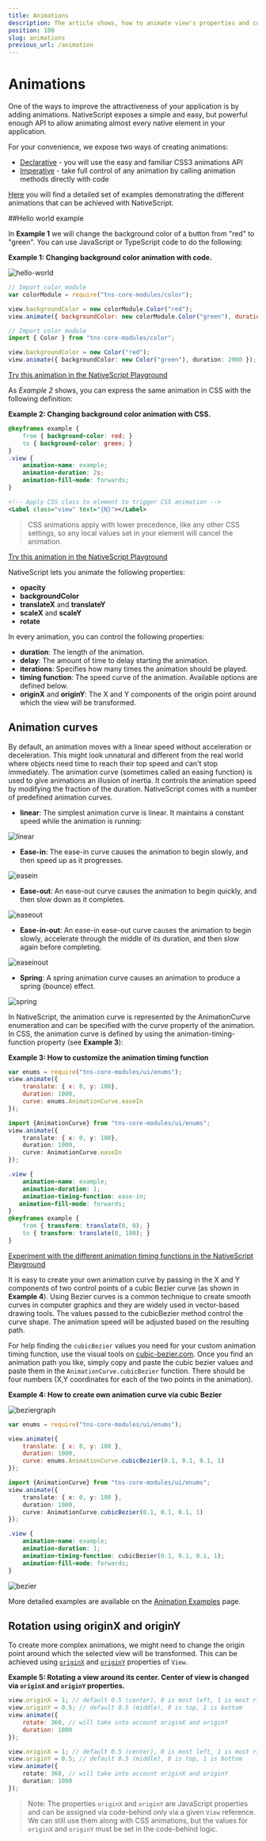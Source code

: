 ```yaml
---
title: Animations
description: The article shows, how to animate view's properties and covers some basic use case scenarios. The examples demonstrate the differences between the CSS animation definition and the one defined by a code. The article shows how to use animation curves and how to rotate View using originX and originY.
position: 100
slug: animations
previous_url: /animation
---
```


# Animations

One of the ways to improve the attractiveness of your application is by adding animations. NativeScript exposes a simple and easy, but powerful enough API to allow animating almost every native element in your application.

For your convenience, we expose two ways of creating animations:

- [Declarative](./animation-css.md) - you will use the easy and familiar CSS3 animations API
- [Imperative](./animation-code.md) - take full control of any animation by calling animation methods directly with code

[Here](./animation-examples.md) you will find a detailed set of examples demonstrating the different animations that can be achieved with NativeScript.

##Hello world example

In __Example 1__ we will change the background color of a button from "red" to "green". You can use JavaScript or TypeScript code to do the following:

__Example 1: Changing background color animation with code.__

![hello-world](./img/modules/animation/hello-world.gif "Hello world")

``` JavaScript
// Import color module
var colorModule = require("tns-core-modules/color");

view.backgroundColor = new colorModule.Color("red");
view.animate({ backgroundColor: new colorModule.Color("green"), duration: 2000 });
```
``` TypeScript
// Import color module
import { Color } from "tns-core-modules/color";

view.backgroundColor = new Color("red");
view.animate({ backgroundColor: new Color("green"), duration: 2000 });
```

[Try this animation in the NativeScript Playground](https://play.nativescript.org/?template=play-tsc&id=h6g8J8)

As _Example 2_ shows, you can express the same animation in CSS with the following definition:

__Example 2: Changing background color animation with CSS.__

``` CSS
@keyframes example {
    from { background-color: red; }
    to { background-color: green; }
}
.view {
    animation-name: example;
    animation-duration: 2s;
    animation-fill-mode: forwards;
}
```
``` XML
<!-- Apply CSS class to element to trigger CSS animation -->
<Label class="view" text="{N}"></Label>
```

> CSS animations apply with lower precedence, like any other CSS settings, so any local values set in your element will cancel the animation.

[Try this animation in the NativeScript Playground](https://play.nativescript.org/?template=play-tsc&id=tQRe9Q)

NativeScript lets you animate the following properties:

- **opacity**
- **backgroundColor**
- **translateX** and **translateY**
- **scaleX** and **scaleY**
- **rotate**

In every animation, you can control the following properties:

- **duration**: The length of the animation.
- **delay**: The amount of time to delay starting the animation.
- **iterations**: Specifies how many times the animation should be played.
- **timing function**: The speed curve of the animation. Available options are defined below.
- **originX** and **originY**: The X and Y components of the origin point around which the view will be transformed.

## Animation curves

By default, an animation moves with a linear speed without acceleration or deceleration. This might look unnatural and different from the real world where objects need time to reach their top speed and can't stop immediately. The animation curve (sometimes called an easing function) is used to give animations an illusion of inertia. It controls the animation speed by modifying the fraction of the duration. NativeScript comes with a number of predefined animation curves.

- **linear**: The simplest animation curve is linear. It maintains a constant speed while the animation is running:

![linear](./img/modules/animation/linear.gif "Linear")

- **Ease-in**: The ease-in curve causes the animation to begin slowly, and then speed up as it progresses.

![easein](./img/modules/animation/easein.gif "EaseIn")

- **Ease-out**: An ease-out curve causes the animation to begin quickly, and then slow down as it completes.

![easeout](./img/modules/animation/easeout.gif "EaseOut")

- **Ease-in-out**: An ease-in ease-out curve causes the animation to begin slowly, accelerate through the middle of its duration, and then slow again before completing.

![easeinout](./img/modules/animation/easeinout.gif "EaseInOut")

- **Spring**: A spring animation curve causes an animation to produce a spring (bounce) effect.

![spring](./img/modules/animation/spring.gif "Spring")

In NativeScript, the animation curve is represented by the AnimationCurve enumeration and can be specified with the curve property of the animation. In CSS, the animation curve is defined by using the animation-timing-function property (see __Example 3__):

__Example 3: How to customize the animation timing function__

``` JavaScript
var enums = require("tns-core-modules/ui/enums");
view.animate({
	translate: { x: 0, y: 100},
	duration: 1000,
	curve: enums.AnimationCurve.easeIn
});
```
``` TypeScript
import {AnimationCurve} from "tns-core-modules/ui/enums";
view.animate({
	translate: { x: 0, y: 100},
	duration: 1000,
	curve: AnimationCurve.easeIn
});
```
``` CSS
.view {
	animation-name: example;
	animation-duration: 1;
	animation-timing-function: ease-in;
   animation-fill-mode: forwards;
}
@keyframes example {
	from { transform: translate(0, 0); }
	to { transform: translate(0, 100); }
}
```

[Experiment with the different animation timing functions in the NativeScript Playground](https://play.nativescript.org/?template=play-tsc&id=zt5sXZ)

It is easy to create your own animation curve by passing in the X and Y components of two control points of a cubic Bezier curve (as shown in __Example 4__). Using Bezier curves is a common technique to create smooth curves in computer graphics and they are widely used in vector-based drawing tools. The values passed to the cubicBezier method control the curve shape. The animation speed will be adjusted based on the resulting path.

For help finding the `cubicBezier` values you need for your custom animation timing function, use the visual tools on [cubic-bezier.com](http://cubic-bezier.com). Once you find an animation path you like, simply copy and paste the cubic bezier values and paste them in the `AnimationCurve.cubicBezier` function. There should be four numbers (X,Y coordinates for each of the two points in the animation).

__Example 4: How to create own animation curve via cubic Bezier__

![beziergraph](./img/modules/animation/bezier-graph.png "BezierGraph")

``` JavaScript
var enums = require("tns-core-modules/ui/enums");

view.animate({
    translate: { x: 0, y: 100 },
    duration: 1000,
    curve: enums.AnimationCurve.cubicBezier(0.1, 0.1, 0.1, 1)
});
```
``` TypeScript
import {AnimationCurve} from "tns-core-modules/ui/enums";
view.animate({
    translate: { x: 0, y: 100 },
    duration: 1000,
    curve: AnimationCurve.cubicBezier(0.1, 0.1, 0.1, 1)
});
```
``` CSS
.view {
	animation-name: example;
	animation-duration: 1;
	animation-timing-function: cubicBezier(0.1, 0.1, 0.1, 1);
	animation-fill-mode: forwards;
}
```

![bezier](./img/modules/animation/bezier.gif "Bezier")

More detailed examples are available on the [Animation Examples](./animation-examples.md) page.

## Rotation using originX and originY

To create more complex animations, we might need to change the origin point around which the selected view will be transformed. This can be achieved using [`originX`](/api-reference/classes/_ui_core_view_.view#originx) and [`originY`](/api-reference/classes/_ui_core_view_.view#originy) properties of `View`.

__Example 5: Rotating a view around its center. Center of view is changed via `originX` and `originY` properties.__

``` JavaScript
view.originX = 1; // default 0.5 (center), 0 is most left, 1 is most right
view.originY = 0.5; // default 0.5 (middle), 0 is top, 1 is bottom
view.animate({
	rotate: 360, // will take into account originX and originY
    duration: 1000
});
```
``` TypeScript
view.originX = 1; // default 0.5 (center), 0 is most left, 1 is most right
view.originY = 0.5; // default 0.5 (middle), 0 is top, 1 is bottom
view.animate({
	rotate: 360, // will take into account originX and originY
    duration: 1000
});
```

> Note: The properties `originX` and `originY` are JavaScript properties and can be assigned via code-behind only via a given `View` reference. We can still use them along with CSS animations, but the values for `originX` and `originY` must be set in the code-behind logic.
